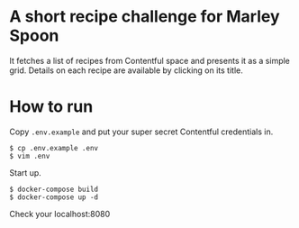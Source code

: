 # A short recipe challenge for Marley Spoon
It fetches a list of recipes from Contentful space and presents it as a simple grid. Details on each recipe are available by clicking on its title.

# How to run

Copy `.env.example` and put your super secret Contentful credentials in.
```
$ cp .env.example .env
$ vim .env
```

Start up.
```
$ docker-compose build
$ docker-compose up -d
```

Check your localhost:8080
